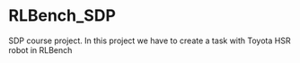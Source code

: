 # RLBench_SDP
SDP course project. In this project we have to create a task with Toyota HSR robot in RLBench
